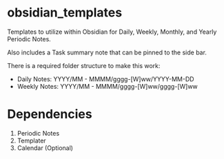 # obsidian_templates

Templates to utilize within Obsidian for Daily, Weekly, Monthly, and Yearly Periodic Notes. 

Also includes a Task summary note that can be pinned to the side bar.

There is a required folder structure to make this work:
  - Daily Notes: YYYY/MM - MMMM/gggg-[W]ww/YYYY-MM-DD
  - Weekly Notes: YYYY/MM - MMMM/gggg-[W]ww/gggg-[W]ww

# Dependencies
1. Periodic Notes
2. Templater
3. Calendar (Optional)
